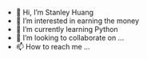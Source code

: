 - 👋 Hi, I’m Stanley Huang 
- 👀 I’m interested in earning the money
- 🌱 I’m currently learning Python
- 💞️ I’m looking to collaborate on ...
- 📫 How to reach me ...

<!---
Stanley690717/Stanley690717 is a ✨ special ✨ repository because its `README.md` (this file) appears on your GitHub profile.
You can click the Preview link to take a look at your changes.
--->
